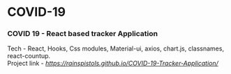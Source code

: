 <h1>COVID-19</h1> 
<h3>COVID 19 - React based tracker Application</h3>

Tech - React, Hooks, Css modules, Material-ui, axios, chart.js, classnames, react-countup.    
Project link - <i>https://rainspistols.github.io/COVID-19-Tracker-Application/</i>
